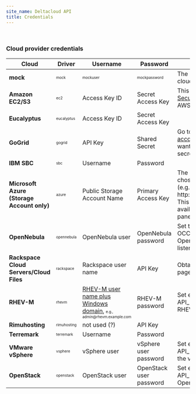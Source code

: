 ```yaml
---
site_name: Deltacloud API
title: Credentials
---
```

<br/>
<h3>Cloud provider credentials</h3>
<table class="table-bordered table-striped table-condensed">
  <thead>
    <tr>
      <th>Cloud</th>
      <th>Driver</th>
      <th>Username</th>
      <th>Password</th>
      <th>Notes</th>
    </tr>
  </thead>
  <tbody>
    <tr>
      <td style="text-align:left">
        <strong>mock</strong>
      </td>
      <td style="text-align:left"><span style="font-size:x-small">mock</span></td>
      <td style="text-align:left"><span style="font-size:x-small">mockuser</span></td>
      <td style="text-align:left"><span style="font-size:x-small">mockpassword</span></td>
      <td style="text-align:left">The mock driver doesn't talk to any cloud; it just pretends to be a cloud.</td>
    </tr>
    <tr>
      <td style="text-align:left">
        <strong>Amazon EC2/S3</strong>
      </td>
      <td style="text-align:left"><span style="font-size:x-small">ec2</span></td>
      <td style="text-align:left">Access Key ID</td>
      <td style="text-align:left">Secret Access Key</td>
      <td style="text-align:left">This information can be found on the <a href="http://aws-portal.amazon.com/gp/aws/developer/account/index.html?action=access-key">Security Credentials</a> page in your AWS account.</td>
    </tr>
    <tr>
      <td style="text-align:left">
        <strong>Eucalyptus</strong>
      </td>
      <td style="text-align:left"><span style="font-size:x-small">eucalyptus</span></td>
      <td style="text-align:left">Access Key ID</td>
      <td style="text-align:left">Secret Access Key</td>
      <td style="text-align:left"></td>
    </tr>
    <tr>
      <td style="text-align:left">
        <strong>GoGrid</strong>
      </td>
      <td style="text-align:left"><span style="font-size:x-small">gogrid</span></td>
      <td style="text-align:left">API Key</td>
      <td style="text-align:left">Shared Secret</td>
      <td style="text-align:left">Go to <span style="font-size:x-small">My Account > API Keys</span> for <a href="https://my.gogrid.com/gogrid/com.servepath.gogrid.GoGrid/index.html">your account</a> and click on the key you want to use to find the shared secret.</td>
    </tr>
    <tr>
      <td style="text-align:left">
        <strong>IBM SBC</strong>
      </td>
      <td style="text-align:left"><span style="font-size:x-small">sbc</span></td>
      <td style="text-align:left">Username</td>
      <td style="text-align:left">Password</td>
      <td style="text-align:left"></td>
    </tr>
    <tr>
      <td style="text-align:left">
        <strong>Microsoft Azure (Storage Account only)</strong>
      </td>
      <td style="text-align:left"><span style="font-size:x-small">azure</span></td>
      <td style="text-align:left">Public Storage Account Name</td>
      <td style="text-align:left">Primary Access Key</td>
      <td style="text-align:left">The Storage Account Name is chosen when you create the service (e.g. name in http://name.blob.core.windows.net/). This and the access key are available from the service control panel.</td>
    </tr>
    <tr>
      <td style="text-align:left">
        <strong>OpenNebula</strong>
      </td>
      <td style="text-align:left"><span style="font-size:x-small">opennebula</span></td>
      <td style="text-align:left">OpenNebula user</td>
      <td style="text-align:left">OpenNebula password</td>
      <td style="text-align:left">Set the environment variable OCCI_URL to the address on which OpenNebula's OCCI server is listening.</td>
    </tr>
    <tr>
      <td style="text-align:left">
        <strong>Rackspace Cloud Servers/Cloud Files</strong>
      </td>
      <td style="text-align:left"><span style="font-size:x-small">rackspace</span></td>
      <td style="text-align:left">Rackspace user name</td>
      <td style="text-align:left">API Key</td>
      <td style="text-align:left">Obtain the key from the <a href="https://manage.rackspacecloud.com/APIAccess.do">API Access</a> page in your control panel.</td>
    </tr>
    <tr>
      <td style="text-align:left">
        <strong>RHEV-M</strong>
      </td>
      <td style="text-align:left"><span style="font-size:x-small">rhevm</span></td>
      <td style="text-align:left"><a href="http://markmc.fedorapeople.org/rhevm-api/en-US/html/chap-REST_API_Guide-Authentication.html">RHEV-M user name plus Windows domain</a>, <span style="font-size:x-small"> e.g., admin@rhevm.example.com</span></td>
      <td style="text-align:left">RHEV-M password</td>
      <td style="text-align:left">Set environment variable API_PROVIDER to the URL of the RHEV-M REST API endpoint. </td>
    </tr>
    <tr>
      <td style="text-align:left">
        <strong>Rimuhosting</strong>
      </td>
      <td style="text-align:left"><span style="font-size:x-small">rimuhosting</span></td>
      <td style="text-align:left">not used (?)</td>
      <td style="text-align:left">API Key</td>
      <td style="text-align:left"></td>
    </tr>
    <tr>
      <td style="text-align:left">
        <strong>Terremark</strong>
      </td>
      <td style="text-align:left"><span style="font-size:x-small">terremark</span></td>
      <td style="text-align:left">Username</td>
      <td style="text-align:left">Password</td>
      <td style="text-align:left"></td>
    </tr>
    <tr>
      <td style="text-align:left">
        <strong>VMware vSphere</strong>
      </td>
      <td style="text-align:left"><span style="font-size:x-small">vsphere</span></td>
      <td style="text-align:left">vSphere user</td>
      <td style="text-align:left">vSphere user password</td>
      <td style="text-align:left">Set environment variable API_PROVIDER to the hostname of the vSphere server.</td>
    </tr>
    <tr>
      <td style="text-align:left">
        <strong>OpenStack</strong>
      </td>
      <td style="text-align:left"><span style="font-size:x-small">openstack</span></td>
      <td style="text-align:left">OpenStack user</td>
      <td style="text-align:left">OpenStack user password</td>
      <td style="text-align:left">Set environment variable API_PROVIDER to the URL of OpenStack API entrypoint.</td>
    </tr>
  </tbody>
</table>
